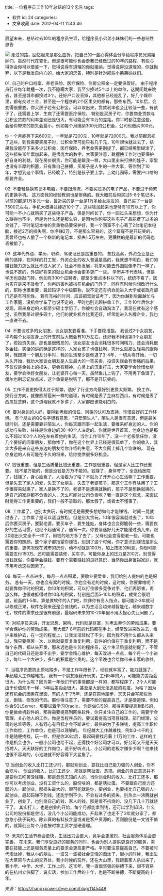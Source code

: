 title: 一位程序员工作10年总结的13个忠告
tags:
  - 软件
id: 24
categories:
  - 文章收藏
date: 2012-04-11 11:43:46
---

展望未来，总结过去10年的程序员生涯，给程序员小弟弟小妹妹们的一些总结性忠告

[![](/images/0879e53683bb292802a314bbdb3753660658501b.jpg)](http://leaverimage.b0.upaiyun.com/20328_o.jpg)
 走过的路，回忆起来是那么曲折，把自己的一些心得体会分享给程序员兄弟姐妹们，虽然时代在变化，但是很可能你也会走我已经做过的10年的路程，有些心得体会你可以借鉴一下，觉得说得有道理的你就接纳，觉得说得没道理的，你就抛弃，以下是我发自内心的，给大家的忠告，特别是针对那些小弟弟妹妹们。

01\. 自己的户口档案、养老保险、医疗保险、住房公积金一定要保管好。
 由于程序员行业每年跳槽一次，我不隐瞒大家，我至少换过5个以上的单位，这期间跳来跳去，甚至是城市都换过3个。还好户口没丢掉，其他都已经是乱了，好几个城市里，都有交过三金，甚至是一个程序的2个区里交的都有，那些东西，10年后，会变得很重要。你买房子若有公积金，可以取出来，贷款利率也会比较低一些，有孩子了，还需要上学，生病了还需要医疗保险。
 特别是买房子时，你要商业贷款与公积金贷款的利率差别还是很大，有可能会有10万的差距。你平时都注意这些，会给你带来的损失会最小，例如每个月缴纳300元的公积金，公司也缴纳300元，

<!--more-->

你一个月能存下来600元，一年就是7200元，10年就是72000元。我以前都忽视了这些，到我需要买房子时，公积金里可能只有几千元，10年很快就过去了，结果我没能存下来多少公积金，医疗保险，养老金等更别提了，都已经稀里糊涂了，这些损失10年累加起来，是很庞大的数字，大家要注意，跳槽换工作时也要保护好自身的利益，现在房价很贵，你可能是跟我一样，大山里出来打拼的娃子，家里也没有丰厚的积蓄，只有靠自己拼搏，买房子是人生的一件大事，等你到了10年，才想到这个事情，已经晚了，特别是孩子要上学，上幼儿园等，需要户口啥的都要齐全。

02\. 不要轻易换笔记本电脑，不要跟潮流，不要买过多的电子产品，不要过于频繁的更换手机。
 这方面我的经验教训也是惨痛的。我大概前后购买过5-6个笔记本，以前的都是1万多元一台，最近买的是一台是1万多给女朋友的，自己买了一台是7500元左右，手机大概换过接近10个了，这些钱加起来也足够有10万以上了，你可能一不小心就购买了这些电子产品，但是时间长了，你一回过头来想想，你为什么赚得也不少，但是为什么还是那么穷，是因为你购买这些电子产品花费了过多的金钱了，平时笔记本啥的贵重物品要保护好，我一个同事不小心丢了2台笔记本电脑，接近2万的损失啊，你净赚2万，不是那么容易的，这个窟窿不是开玩笑的，我曾经也被人偷了一个崭新的笔记本，损失1.5万左右，更糟糕的是最新的代码也丢被偷了。

03\. 这年代外语、学历、职称、驾驶证还是蛮重要的。
 想找高薪，外资企业是正确的选择，在同样的打工里，外资企业的收入普遍是高的，我就想不明白，我们的赚钱能力怎么就比不过人家了，社会不断发展，将来可能去外国就像串门一样了，也说不定的，外语好将来的就业机会也会更多更广一些。
 学历并不代表啥，但是学历也是敲门砖，例如有300个应聘者，那至少重点本科以下的，统统不看了，因为实在是来不及看了，你再厉害也被挡在机会的门外了，同样有时候你想改行什么的，职称也很重要，最起码评个中级职称，说不定还有机会能进入大学或者政府部门还是有可能性。
 若有充裕的时间，应该把驾驶证考了，因为你越到后面越忙与工作家庭，没机会学车了也说不定的，平时也别光顾拼命工作，工作10年后你才发现，原来身边的人都至少硕士学历了，你被社会自动淘汰了，我现在就有这个感觉，虽然我带过很多硕士，他们的就业机会比我还好，经常能进入名牌企业，我也一直进不去。

04\. 不要谈过多的女朋友，谈女朋友要看准，下手要稳准狠。
 我谈过2个女朋友，平均每个女朋友身上的开支前后大概会有10万左右，还好我不用谈第3个女朋友了，若投资失误，那也是很残忍的，谈女朋友也会消耗很多时间精力、还会消耗很多金钱，实话的讲的确是这样的，人家女孩子也值钱啊，凭什么就那么轻易的跟你啊，我跟第一个朋友分手时，我的生活至少是倒退了3-4年，一切从零开始，一切从头开始，我劝大家谈女朋友是人生最大的一笔买卖，投资失误会有惨痛的后果，不仅仅是金钱上的损失，更会有精神、心灵上的沉重打击，大家要学会珍惜女朋友，要学会哄好女朋友，让老婆开心每一天，虽然鱼儿上钩了，不用再下鱼饵了，偶尔也别忘记放点米，这个鱼要是脱钩了，那不是开玩笑的。

05\. 工作不要更换得太过于频繁，选好了行业方向最好别更换太频繁。
 换工作，换行业方向，就像熊掰苞米一样的道理，有时候是丢了芝麻捡西瓜，有时候是丢了西瓜捡芝麻，这个道理我就不多讲了，大家都应该能明白的。

06\. 要对身边的人好，要得到老板的信任、同事的认可及支持、珍惜良好的工作环境。
 有个朋友的QQ名字很有意思，“只爱陌生人”，陌生人是很有意思，但是最关键时刻，还是需要靠非陌生人，你每天跟同事一起生活，要维系好身边的人。你的成功与失败，往往是你身边的30-40个人决定的。你就是世界首富，他身边也是那么不超过100个人的在左右着他的生活，当你工作10年了，没一个老板信任你，没几个要好的同事朋友，那你惨了，你在这个世界上已经是很孤单了，你的收入，其实大多是来自这些身边的朋友给你介绍的生意，不大会网上掉几个馅饼的。
 现在你身边的人有可能在不久的将来，给你提供很多好机会。

07\. 钱很重要，但是生活质量比钱还重要，工作是很重要，但是家人比工作还重要。
 钱不是万能的，但是没钱是万万不能的。钱赚了，身体夸了，全送给医院了，钱赚了，身心疲惫了，人活着为了啥？不就为了开开心心生活嘛？工作重要，但是失去了家人的爱，失去了女朋友，失去了老婆孩子，那这个工作有啥用了？工作很容易就换了，家人是换不了的，老婆不是想换就换的，孩子不是想换就换的，连自己的家庭都不负责的人，怎么可能对公司负责呢？我一直是这个观念，来面试时觉得工作更重要的，我们一般不录取的，那太假了，或者太不懂事了。

08\. 工作累了，也别太贪玩，有时候还是需要多想想如何才能赚钱。
 时间一晃就过去了，工作累了是可以适当放松，但是别太贪玩，10年很容易就过去了，10年后你要买房子，要娶老婆，要买车子，要生娃娃，身体也会变得脆弱一些，需要良好的生活习惯，也经不起通宵了，通宵一次，你要低迷好几天才能缓过劲儿来，跟20刚出头完全不一样了，用钱的地方多了去了，父母也会变得更老一些，可能也需要你的照顾，整个家子都指望你赚钱，别到了这个时候，你才意识到赚钱是那么的重要，更何况现在城市的房价，动不动就是100万，加上按揭的利息，你很可能需要支付150万。还可能需要装修，买车子。可能你身上的压力是200万。别觉得谈钱就俗，你要学会赚钱，要有个需要赚钱的良好意识，当然你出身富裕家庭，就不用考虑这些因素了。

09\. 每天一点点进步，每月一点点积累，要敬业要爱业，我们给别人提供的也是服务。
 总有一天，你也会有累的时候，你也会有老的时候，这时候，你要靠啥呢？就要靠你平时的积累，你10年的积累，可以打倒很多竞争对手，他们再厉害，再怎么样，也很难抵得过你10年的积累，特别是后面5-10年的积累，成果会很明显，前面的1-5年，算是做软件的入门吧，除非你有高人指点，那可能2-3年就可以修成正果，软件在将来还是会值钱的，以为生活会越来越智能化，越来越数字化，软件的需求还是很有前途，最起码未来的10-20年里不用太担心失业问题了。

10\. 对程序员来讲，开发思想、架构、代码就是财富，别老丢弃你的劳动成果，要学会保护你的劳动成果。
 我大概7-8年前的代码都在手上，经常改进来改进去，维护来维护去，在一定的程度上，让我生活轻松了不少，因为我不用什么都从头来过，我只要痛苦一次，以后就要反复重复利用，软件的价值在于重复利用，而不是每个东西，都从头开发，那永远也是辛苦的程序员，这个生活质量就别提了，不管自己的代码丑还是拿不出手，要学会精心维护，每天改进一点点，每个月一个小进步，每年一个大进步，多年的积累是宝贵的，这个早晚也会给你带来丰厚的收益。

11\. 当程序员要防止原地踏步，不是工作年限长了，经验就丰富了，能力就强了，年纪越大工作越难找。
 我有一个朋友跟我开玩笑，工作5年的人，可能能力差距会很大，为什么呢？因为第一年他们干的事情都是一样的，都写程序了，2个人可能由于价值观不一样，5年后差距会很大，甚至是大到无法追赶的程度，为啥？因为还有机会的因素在里面，有的人干了5年，还是在原地踏步，天天只会写那些添加、删除、修改的代码。那你得注意了，需要不断的提高自己，才是硬道理。例如你会SQLServer，那要试着学习Oracle， 你是做C/S的，那得需要提高到B/S的，你是做单机软件的，那得需要提高到网络软件，你只关注自己的工作的，需要学会管理，关心他人的工作。你是当程序员的，要试着提高当项目经理、部门经理，公司的总监等等，人有野心有目标才会不断进步，最俗的为了多赚钱，提高工作职位工作岗位，工作单位，也是可以理解的。
 年纪越大工作越难找，例如3-4千的工作是随便找找，玩一样，但是你30过后，最起码要找月薪上1万的工作，这样的工作是机会也少，一般小公司也给不起，还得找个好公司才可以，好公司又不是天天招聘人，天天缺好的工作岗位，说不好听点儿，小公司的老板才赚多少啊？他来钱也很不容易的，小池塘就不好容得下大鲨鱼了。

12.当创业的收入比打工还少时，那就别创业，要找比自己能力强的人创业，你不会吃亏。
 创业的收入，比打工还少，那就是瞎扯蛋，恶搞。创业的真正意思并不是要你去吃苦没钱赚，那是忽悠无知的人的。当你创业时的收入，比打工还多，那你可以考虑创业，没有工资什么的，股份啥的，都是瞎扯蛋。
 不要跟自己能力还弱的人一起创业，那损失最大的，很可能就是你，要创业，也要找比自己强的人一起创业，最起码赚不到钱，还能学到不少。不会有过多的损失。别热血一沸腾就创业了，创业了，也别烧自己的钱，家人的钱，那是很不抗烧的，没几下几十万就烧干了。
 其实打工，也是创业的开始，每个月都能拿到钱，还可以学到知识，什么公司的股份都是空话，没几个小公司能成功，开起来了也走不了3年就分家了，都忽悠小孩子玩的，除非真的有科技含量或者是客户资源的，否则股份是一文钱不值的，就算创业每个月也按时拿工资才是硬道理。

13\. 未来的生活节奏会更快，生活压力会更大，竞争会更激烈，社会服务体系会更完善。
 在未来，我们享受良好的服务的同时，也会为别人提供更良好的服务，需要在技能上还是服务质量上的要求会更高更严格。平时要注意提高自己，不要被时代淘汰掉，我从小的朋友，一波又一波被社会无情的淘汰了，很小的时候，我出生在大草原与大山的交界处，我小时候的玩伴，还在大山里，我跟着家人杀出来了，我小学、中学、大学、工作上的、这10年，我一直很坚强的拼搏下来，很不容易的在杭州立住脚了，说实话，参加工作后的十年，也是不断拼搏，不断提高的十年。

来源：http://zhangxpower.iteye.com/blog/1145448